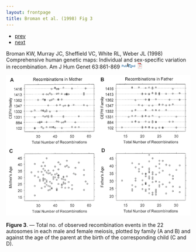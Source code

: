 ```yaml
---
layout: frontpage
title: Broman et al. (1998) Fig 3
---
```


<div class="navbar">
  <div class="navbar-inner">
      <ul class="nav">
          <li><a href="rqtlbook.html">prev</a></li>
          <li><a href="phyloqtl_fig2.html">next</a></li>
      </ul>
  </div>
</div>

Broman KW, Murray JC, Sheffield VC, White RL, Weber JL (1998) Comprehensive human genetic maps: Individual
and sex-specific variation in recombination. Am J Hum Genet 63:861-869
[![PubMed](../icons16/pubmed-icon.png)](http://www.ncbi.nlm.nih.gov/pubmed/9718341)
[![pdf (534k)](../icons16/pdf-icon.png)](http://www.biostat.wisc.edu/~kbroman/publications/geneticmaps.pdf)

![Broman et al. (1998) Fig 3](../../assets/bigpublpics/geneticmaps_fig3_lg.png)

**Figure 3**. &mdash; Total no. of observed recombination events in the 22
autosomes in each male and female meiosis, plotted by family (A and
B) and against the age of the parent at the birth of the
corresponding child (C and D).
